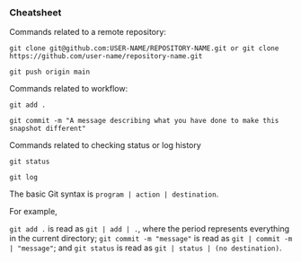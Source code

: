 ### Cheatsheet

Commands related to a remote repository:

```git clone git@github.com:USER-NAME/REPOSITORY-NAME.git or git clone https://github.com/user-name/repository-name.git```

```git push origin main```


Commands related to workflow:

```git add .```

```git commit -m "A message describing what you have done to make this snapshot different"```


Commands related to checking status or log history

```git status```

```git log```


The basic Git syntax is ```program | action | destination```.


For example,

```git add .``` is read as ```git | add | .```, where the period represents everything in the current directory;
```git commit -m "message"``` is read as ```git | commit -m | "message"```; and
```git status``` is read as ```git | status | (no destination)```.
